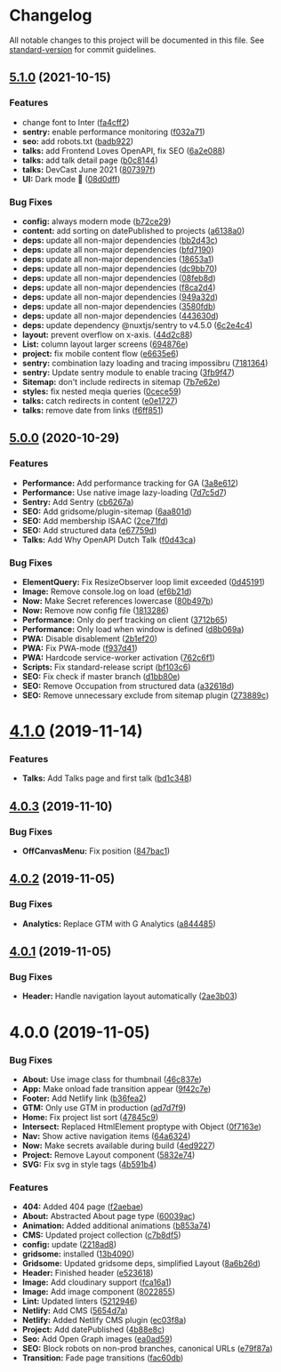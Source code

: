 # Changelog

All notable changes to this project will be documented in this file. See [standard-version](https://github.com/conventional-changelog/standard-version) for commit guidelines.

## [5.1.0](https://github.com/vanhoofmaarten/mrtnvh/compare/v5.0.0...v5.1.0) (2021-10-15)


### Features

* change font to Inter ([fa4cff2](https://github.com/vanhoofmaarten/mrtnvh/commit/fa4cff2b716f4d1b11342148ae932949a2bda7a7))
* **sentry:** enable performance monitoring ([f032a71](https://github.com/vanhoofmaarten/mrtnvh/commit/f032a71be9f99b09560be44e2f25b41babfa846f))
* **seo:** add robots.txt ([badb922](https://github.com/vanhoofmaarten/mrtnvh/commit/badb922e5c943bf92446588f9c7d32fa8daedf5f))
* **talks:** add Frontend Loves OpenAPI, fix SEO ([6a2e088](https://github.com/vanhoofmaarten/mrtnvh/commit/6a2e0888d4acfc276d5e923b8a7078769ec9a20f))
* **talks:** add talk detail page ([b0c8144](https://github.com/vanhoofmaarten/mrtnvh/commit/b0c81441ee390f2f6510c7098a84107a79ab0cea))
* **talks:** DevCast June 2021 ([807397f](https://github.com/vanhoofmaarten/mrtnvh/commit/807397fd2d934e674dc60ac79f2ebae85ac9c975))
* **UI:** Dark mode 👻 ([08d0dff](https://github.com/vanhoofmaarten/mrtnvh/commit/08d0dff15cb8f044ff93c26fb201b2c589f819ba))


### Bug Fixes

* **config:** always modern mode ([b72ce29](https://github.com/vanhoofmaarten/mrtnvh/commit/b72ce2982b3f5ea9c332458b71945de61b1808e1))
* **content:** add sorting on datePublished to projects ([a6138a0](https://github.com/vanhoofmaarten/mrtnvh/commit/a6138a0a231553db12b0d34b2d6eba80f2536a42))
* **deps:** update all non-major dependencies ([bb2d43c](https://github.com/vanhoofmaarten/mrtnvh/commit/bb2d43ce7db5723a3661891a204b9700841e3099))
* **deps:** update all non-major dependencies ([bfd7190](https://github.com/vanhoofmaarten/mrtnvh/commit/bfd71907ca465e9eb1b1abd049b6a1c00eea7e69))
* **deps:** update all non-major dependencies ([18653a1](https://github.com/vanhoofmaarten/mrtnvh/commit/18653a1f39da2ee35c81ea885be1ff3930b97840))
* **deps:** update all non-major dependencies ([dc9bb70](https://github.com/vanhoofmaarten/mrtnvh/commit/dc9bb703f3ffcb78c71adbfdb09954f6aa5d5dab))
* **deps:** update all non-major dependencies ([08feb8d](https://github.com/vanhoofmaarten/mrtnvh/commit/08feb8d6f7dcda2feaa90dbef8f34a891b8ce76d))
* **deps:** update all non-major dependencies ([f8ca2d4](https://github.com/vanhoofmaarten/mrtnvh/commit/f8ca2d4d44d66cbb37d59edb4420b3d8bb7efab5))
* **deps:** update all non-major dependencies ([949a32d](https://github.com/vanhoofmaarten/mrtnvh/commit/949a32d70f5c8a4b9e8a44337f64c04dd0f60886))
* **deps:** update all non-major dependencies ([3580fdb](https://github.com/vanhoofmaarten/mrtnvh/commit/3580fdb23cfab92e8896caeddee0549af98df4e9))
* **deps:** update all non-major dependencies ([443630d](https://github.com/vanhoofmaarten/mrtnvh/commit/443630dc70fdce34326cca3a87f51dfd2405dae4))
* **deps:** update dependency @nuxtjs/sentry to v4.5.0 ([6c2e4c4](https://github.com/vanhoofmaarten/mrtnvh/commit/6c2e4c4e53db32e82e2669a29670415659b4df6c))
* **layout:** prevent overflow on x-axis. ([44d2c88](https://github.com/vanhoofmaarten/mrtnvh/commit/44d2c888e5a25b9a0c142e3041a43f07824247f3))
* **List:** column layout larger screens ([694876e](https://github.com/vanhoofmaarten/mrtnvh/commit/694876e818f6c9c710add56da93830081eba52fb))
* **project:** fix mobile content flow ([e6635e6](https://github.com/vanhoofmaarten/mrtnvh/commit/e6635e60fffd1d1ce11c32954e8653c5fa8980bf))
* **sentry:** combination lazy loading and tracing impossibru ([7181364](https://github.com/vanhoofmaarten/mrtnvh/commit/7181364eab1fd139c3307442395e5fb1b01e8109))
* **sentry:** Update sentry module to enable tracing ([3fb9f47](https://github.com/vanhoofmaarten/mrtnvh/commit/3fb9f4754ed0548aea66cffda342d035b5193fe3))
* **Sitemap:** don't include redirects in sitemap ([7b7e62e](https://github.com/vanhoofmaarten/mrtnvh/commit/7b7e62e08741a4504ee5acb0373b64d936d497de))
* **styles:** fix nested meqia queries ([0cece59](https://github.com/vanhoofmaarten/mrtnvh/commit/0cece5936c90934c6e5e50a46f3dab2f5c924100))
* **talks:** catch redirects in content ([e0e1727](https://github.com/vanhoofmaarten/mrtnvh/commit/e0e1727386bd859138ba8aba050e7a8d88833be7))
* **talks:** remove date from links ([f6ff851](https://github.com/vanhoofmaarten/mrtnvh/commit/f6ff8519ef9d14d7304755aded45dd6184dfd4cd))

## [5.0.0](https://github.com/mrtnvh/mrtnvh/compare/v4.1.0...v5.0.0) (2020-10-29)


### Features

* **Performance:** Add performance tracking for GA ([3a8e612](https://github.com/mrtnvh/mrtnvh/commit/3a8e612864a2e8296fbef4d2bde26ac07ab0f7e6))
* **Performance:** Use native image lazy-loading ([7d7c5d7](https://github.com/mrtnvh/mrtnvh/commit/7d7c5d70b2c78e57c838e0cee4503516d73c7670))
* **Sentry:** Add Sentry ([cb6267a](https://github.com/mrtnvh/mrtnvh/commit/cb6267afe414575ac0ebeab3fbf053e2fdd780da))
* **SEO:** Add gridsome/plugin-sitemap ([6aa801d](https://github.com/mrtnvh/mrtnvh/commit/6aa801dbe5b5291a02c2551eeab3650917da1f98))
* **SEO:** Add membership ISAAC ([2ce71fd](https://github.com/mrtnvh/mrtnvh/commit/2ce71fddf8142423df30e35e266d5a7e41ee70fc))
* **SEO:** Add structured data ([e67759d](https://github.com/mrtnvh/mrtnvh/commit/e67759d66f27053884dd3d9a99e927f2c0b50f33))
* **Talks:** Add Why OpenAPI Dutch Talk ([f0d43ca](https://github.com/mrtnvh/mrtnvh/commit/f0d43caba7ae26a65be265c739b3650babd68b9b))


### Bug Fixes

* **ElementQuery:** Fix ResizeObserver loop limit exceeded ([0d45191](https://github.com/mrtnvh/mrtnvh/commit/0d45191e4dd126c50c311ab69b9af1521c2fc9b3))
* **Image:** Remove console.log on load ([ef6b21d](https://github.com/mrtnvh/mrtnvh/commit/ef6b21d201c89fd7f0ca7d2264dc4e7b0822221d))
* **Now:** Make Secret references lowercase ([80b497b](https://github.com/mrtnvh/mrtnvh/commit/80b497b9268574d08162f29681a22f6739d026b9))
* **Now:** Remove now config file ([1813286](https://github.com/mrtnvh/mrtnvh/commit/1813286ad29fd724deb3f86cc1591daf3eba0ef4))
* **Performance:** Only do perf tracking on client ([3712b65](https://github.com/mrtnvh/mrtnvh/commit/3712b656ef13b74c556628de7c17bc997112dcdd))
* **Performance:** Only load when window is defined ([d8b069a](https://github.com/mrtnvh/mrtnvh/commit/d8b069a2a4c9903689d04f6330eab82f60061592))
* **PWA:** Disable disablement ([2b1ef20](https://github.com/mrtnvh/mrtnvh/commit/2b1ef20a2fb852c9a0766dc3185e0bc80cc03565))
* **PWA:** Fix PWA-mode ([f937d41](https://github.com/mrtnvh/mrtnvh/commit/f937d41a6370f76599e406a86027f7103535bb8e))
* **PWA:** Hardcode service-worker activation ([762c6f1](https://github.com/mrtnvh/mrtnvh/commit/762c6f12de77bcb4001edf72d94b1ace9c8d8f98))
* **Scripts:** Fix standard-release script ([bf103c6](https://github.com/mrtnvh/mrtnvh/commit/bf103c63ce9318ebfc806e62cc5941187fea41d6))
* **SEO:** Fix check if master branch ([d1bb80e](https://github.com/mrtnvh/mrtnvh/commit/d1bb80e5c0c0e27a91648bdda4705c164eadd831))
* **SEO:** Remove Occupation from structured data ([a32618d](https://github.com/mrtnvh/mrtnvh/commit/a32618d2689233570f97017e1c6bcd7fbef09d97))
* **SEO:** Remove unnecessary exclude from sitemap plugin ([273889c](https://github.com/mrtnvh/mrtnvh/commit/273889c656dd25446253c7a2553863d8e68827a9))

# [4.1.0](https://github.com/mrtnvh/mrtnvh/compare/v4.0.3...v4.1.0) (2019-11-14)


### Features

* **Talks:** Add Talks page and first talk ([bd1c348](https://github.com/mrtnvh/mrtnvh/commit/bd1c348))



## [4.0.3](https://github.com/mrtnvh/mrtnvh/compare/v4.0.2...v4.0.3) (2019-11-10)


### Bug Fixes

* **OffCanvasMenu:** Fix position ([847bac1](https://github.com/mrtnvh/mrtnvh/commit/847bac1))



## [4.0.2](https://github.com/mrtnvh/mrtnvh/compare/v4.0.1...v4.0.2) (2019-11-05)


### Bug Fixes

* **Analytics:** Replace GTM with G Analytics ([a844485](https://github.com/mrtnvh/mrtnvh/commit/a844485))



## [4.0.1](https://github.com/mrtnvh/mrtnvh/compare/v4.0.0...v4.0.1) (2019-11-05)


### Bug Fixes

* **Header:** Handle navigation layout automatically ([2ae3b03](https://github.com/mrtnvh/mrtnvh/commit/2ae3b03))



# 4.0.0 (2019-11-05)


### Bug Fixes

* **About:** Use image class for thumbnail ([46c837e](https://github.com/mrtnvh/mrtnvh/commit/46c837e))
* **App:** Make onload fade transition appear ([9f42c7e](https://github.com/mrtnvh/mrtnvh/commit/9f42c7e))
* **Footer:** Add Netlify link ([b36fea2](https://github.com/mrtnvh/mrtnvh/commit/b36fea2))
* **GTM:** Only use GTM in production ([ad7d7f9](https://github.com/mrtnvh/mrtnvh/commit/ad7d7f9))
* **Home:** Fix project list sort ([47845c9](https://github.com/mrtnvh/mrtnvh/commit/47845c9))
* **Intersect:** Replaced HtmlElement proptype with Object ([0f7163e](https://github.com/mrtnvh/mrtnvh/commit/0f7163e))
* **Nav:** Show active navigation items ([64a6324](https://github.com/mrtnvh/mrtnvh/commit/64a6324))
* **Now:** Make secrets available during build ([4ed9227](https://github.com/mrtnvh/mrtnvh/commit/4ed9227))
* **Project:** Remove Layout component ([5832e74](https://github.com/mrtnvh/mrtnvh/commit/5832e74))
* **SVG:** Fix svg in style tags ([4b591b4](https://github.com/mrtnvh/mrtnvh/commit/4b591b4))


### Features

* **404:** Added 404 page ([f2aebae](https://github.com/mrtnvh/mrtnvh/commit/f2aebae))
* **About:** Abstracted About page type ([60039ac](https://github.com/mrtnvh/mrtnvh/commit/60039ac))
* **Animation:** Added additional animations ([b853a74](https://github.com/mrtnvh/mrtnvh/commit/b853a74))
* **CMS:** Updated project collection ([c7b8df5](https://github.com/mrtnvh/mrtnvh/commit/c7b8df5))
* **config:** update ([2218ad8](https://github.com/mrtnvh/mrtnvh/commit/2218ad8))
* **gridsome:** installed ([13b4090](https://github.com/mrtnvh/mrtnvh/commit/13b4090))
* **Gridsome:** Updated gridsome deps, simplified Layout ([8a6b26d](https://github.com/mrtnvh/mrtnvh/commit/8a6b26d))
* **Header:** Finished header ([e523618](https://github.com/mrtnvh/mrtnvh/commit/e523618))
* **Image:** Add cloudinary support ([fca16a1](https://github.com/mrtnvh/mrtnvh/commit/fca16a1))
* **Image:** Add image component ([8022855](https://github.com/mrtnvh/mrtnvh/commit/8022855))
* **Lint:** Updated linters ([5212946](https://github.com/mrtnvh/mrtnvh/commit/5212946))
* **Netlify:** Add CMS ([5654d7a](https://github.com/mrtnvh/mrtnvh/commit/5654d7a))
* **Netlify:** Added Netlify CMS plugin ([ec03f8a](https://github.com/mrtnvh/mrtnvh/commit/ec03f8a))
* **Project:** Add datePublished ([4b88e8c](https://github.com/mrtnvh/mrtnvh/commit/4b88e8c))
* **Seo:** Add Open Graph images ([ea0ad59](https://github.com/mrtnvh/mrtnvh/commit/ea0ad59))
* **SEO:** Block robots on non-prod branches, canonical URLs ([e79f87a](https://github.com/mrtnvh/mrtnvh/commit/e79f87a))
* **Transition:** Fade page transitions ([fac60db](https://github.com/mrtnvh/mrtnvh/commit/fac60db))
